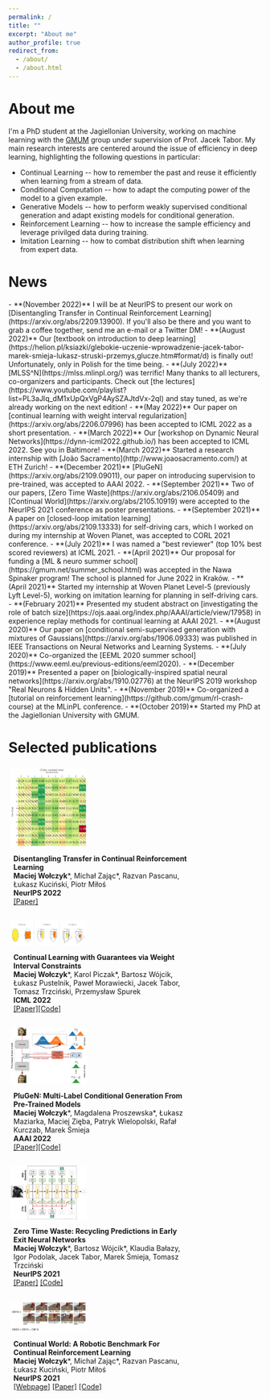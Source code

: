 ```yaml
---
permalink: /
title: ""
excerpt: "About me"
author_profile: true
redirect_from: 
  - /about/
  - /about.html
---
```


<h1 id="aboutme"> About me </h1>

I'm a PhD student at the Jagiellonian University, working on machine learning with the [GMUM](https://gmum.net) group under supervision of Prof. Jacek Tabor. My main research interests are centered around the issue of efficiency in deep learning, highlighting the following questions in particular:
- Continual Learning -- how to remember the past and reuse it efficiently when learning from a stream of data.
- Conditional Computation  -- how to adapt the computing power of the model to a given example.
- Generative Models -- how to perform weakly supervised conditional generation and adapt existing models for conditional generation.
- Reinforcement Learning  -- how to increase the sample efficiency and leverage privilged data during training.
- Imitation Learning -- how to combat distribution shift when learning from expert data.


<h1 id="news"> News </h1>
- **(November 2022)** I will be at NeurIPS to present our work on [Disentangling Transfer in Continual Reinforcement Learning](https://arxiv.org/abs/2209.13900). If you'll also be there and you want to grab a coffee together, send me an e-mail or a Twitter DM!
- **(August 2022)** Our [textbook on introduction to deep learning](https://helion.pl/ksiazki/glebokie-uczenie-wprowadzenie-jacek-tabor-marek-smieja-lukasz-struski-przemys,glucze.htm#format/d) is finally out! Unfortunately, only in Polish for the time being.
- **(July 2022)** [MLSS^N](https://mlss.mlinpl.org/) was terrific! Many thanks to all lecturers, co-organizers and participants. Check out [the lectures](https://www.youtube.com/playlist?list=PL3aJIq_dM1xUpQxVgP4AySZAJtdVx-2qI) and stay tuned, as we're already working on the next edition!
- **(May 2022)** Our paper on [continual learning with weight interval regularization](https://arxiv.org/abs/2206.07996) has been accepted to ICML 2022 as a short presentation.
- **(March 2022)** Our [workshop on Dynamic Neural Networks](https://dynn-icml2022.github.io/) has been accepted to ICML 2022. See you in Baltimore!
- **(March 2022)** Started a research internship with [João Sacramento](http://www.joaosacramento.com/) at ETH Zurich!
- **(December 2021)** [PluGeN](https://arxiv.org/abs/2109.09011), our paper on introducing supervision to pre-trained, was accepted to AAAI 2022.
- **(September 2021)** Two of our papers, [Zero Time Waste](https://arxiv.org/abs/2106.05409) and [Continual World](https://arxiv.org/abs/2105.10919) were accepted to the NeurIPS 2021 conference as poster presentations.
- **(September 2021)** A paper on [closed-loop imitation learning](https://arxiv.org/abs/2109.13333) for self-driving cars, which I worked on during my internship at Woven Planet, was accepted to CORL 2021 conference.
- **(July 2021)** I was named a "best reviewer" (top 10% best scored reviewers) at ICML 2021.
- **(April 2021)** Our proposal for funding a [ML & neuro summer school](https://gmum.net/summer_school.html) was accepted in the Nawa Spinaker program! The school is planned for June 2022 in Kraków.
- **(April 2021)** Started my internship at Woven Planet Level-5 (previously Lyft Level-5), working on imitation learning for planning in self-driving cars.
- **(February 2021)** Presented my student abstract on [investigating the role of batch size](https://ojs.aaai.org/index.php/AAAI/article/view/17958) in experience replay methods for continual learning at AAAI 2021. 
- **(August 2020)** Our paper on [conditional semi-supervised generation with mixtures of Gaussians](https://arxiv.org/abs/1906.09333) was published in IEEE Transactions on Neural Networks and Learning Systems. 
- **(July 2020)** Co-organized the [EEML 2020 summer school](https://www.eeml.eu/previous-editions/eeml2020).
- **(December 2019)** Presented a paper on [biologically-inspired spatial neural networks](https://arxiv.org/abs/1910.02776) at the NeurIPS 2019 workshop "Real Neurons & Hidden Units".
- **(November 2019)** Co-organized a [tutorial on reinforcement learning](https://github.com/gmum/rl-crash-course) at the MLinPL conference.
- **(October 2019)** Started my PhD at the Jagiellonian University with GMUM.


<h1 id="publications"> Selected publications </h1>
<div style="margin-bottom: 1em">
    <img src="/images/disentangling_transfer.png" alt="Example transfer matrix from the paper" style="width: 30%; display: inline-block; vertical-align: middle; padding: 5px">
    <div style="display: inline-block; padding: 10px; vertical-align: middle; width: 70%">
        <strong>Disentangling Transfer in Continual Reinforcement Learning</strong> <br/>
        <b>Maciej Wołczyk</b>*, Michał Zając*, Razvan Pascanu, Łukasz Kuciński, Piotr Miłoś<br/>
        <b>NeurIPS 2022</b> <br/>
        <a href="https://arxiv.org/abs/2209.13900">[Paper]</a>
    </div>
</div>

<div style="margin-bottom: 1em">
    <img src="/images/intercontinet.png" alt="General idea of InterContiNet" style="width: 30%; display: inline-block; vertical-align: middle; padding: 5px">
    <div style="display: inline-block; padding: 10px; vertical-align: middle; width: 70%">
        <strong>Continual Learning with Guarantees via Weight Interval Constraints </strong> <br/>
        <b>Maciej Wołczyk</b>*, Karol Piczak*, Bartosz Wójcik, Łukasz Pustelnik, Paweł Morawiecki, Jacek Tabor, Tomasz Trzciński, Przemysław Spurek <br/>
        <b>ICML 2022</b> <br/>
        <a href="https://arxiv.org/abs/2206.07996">[Paper]</a><a href="https://github.com/gmum/InterContiNet">[Code]</a>
    </div>
</div>

<div style="margin-bottom: 1em">
    <img src="/images/plugen.png" alt="Scheme of PluGeN" style="width: 30%; display: inline-block; vertical-align: middle; padding: 5px">
    <div style="display: inline-block; padding: 10px; vertical-align: middle; width: 70%">
        <strong>PluGeN: Multi-Label Conditional Generation From Pre-Trained Models</strong> <br/>
        <b>Maciej Wołczyk</b>*, Magdalena Proszewska*, Łukasz Maziarka, Maciej Zięba, Patryk Wielopolski, Rafał Kurczab, Marek Śmieja <br/>
        <b>AAAI 2022</b> <br/>
        <a href="https://arxiv.org/abs/2109.09011">[Paper]</a><a href="https://github.com/gmum/plugen">[Code]</a>
    </div>
</div>

<div style="margin-bottom: 1em">
    <img src="/images/ztw.png" alt="Scheme of the Zero Time Waste model" style="width: 30%; display: inline-block; vertical-align: middle; padding: 5px">
    <div style="display: inline-block; padding: 10px; vertical-align: middle; width: 70%">
        <strong>Zero Time Waste: Recycling Predictions in Early Exit Neural Networks</strong> <br/>
        <b>Maciej Wołczyk</b>*, Bartosz Wójcik*, Klaudia Bałazy, Igor Podolak, Jacek Tabor, Marek Śmieja, Tomasz Trzciński <br/>
        <b>NeurIPS 2021</b> <br/>
        <a href="https://arxiv.org/abs/2106.05409">[Paper]</a> <a href="https://github.com/gmum/Zero-Time-Waste">[Code]</a>
    </div>
</div>



<div style="margin-bottom: 1em">
    <img src="/images/continual_world.png" alt="CW20 from Continual World" style="width: 30%; display: inline-block; vertical-align: middle; padding: 5px">
    <div style="display: inline-block; padding: 10px; vertical-align: middle; width: 70%">
        <strong>Continual World: A Robotic Benchmark For Continual Reinforcement Learning</strong> <br/>
        <b>Maciej Wołczyk</b>*, Michał Zając*, Razvan Pascanu, Łukasz Kuciński, Piotr Miłoś <br/>
        <b>NeurIPS 2021</b> <br/>
        <a href="https://github.com/awarelab/continual_world">[Webpage]</a> <a href="https://arxiv.org/abs/2105.10919">[Paper]</a> <a href="https://github.com/awarelab/continual_world">[Code]</a>
    </div>
</div>
